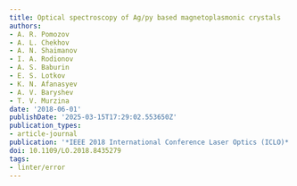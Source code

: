```yaml
---
title: Optical spectroscopy of Ag/py based magnetoplasmonic crystals
authors:
- A. R. Pomozov
- A. L. Chekhov
- A. N. Shaimanov
- I. A. Rodionov
- A. S. Baburin
- E. S. Lotkov
- K. N. Afanasyev
- A. V. Baryshev
- T. V. Murzina
date: '2018-06-01'
publishDate: '2025-03-15T17:29:02.553650Z'
publication_types:
- article-journal
publication: '*IEEE 2018 International Conference Laser Optics (ICLO)*'
doi: 10.1109/LO.2018.8435279
tags:
- linter/error
---
```

